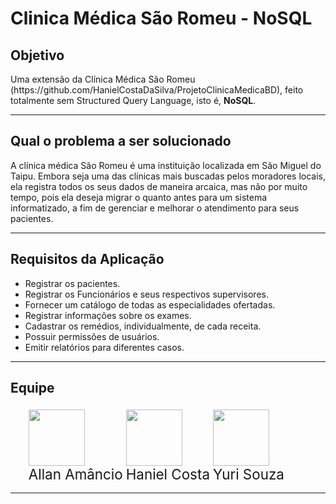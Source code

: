 # Clinica Médica São Romeu - NoSQL

<h2>Objetivo</h2>

<p>Uma extensão da Clínica Médica São Romeu (https://github.com/HanielCostaDaSilva/ProjetoClinicaMedicaBD), feito totalmente sem Structured Query Language, isto é, <strong>NoSQL</strong>.</p>

<hr />

<h2>Qual o problema a ser solucionado</h2>
<p> 
A clínica médica São Romeu é uma instituição localizada em São Miguel do Taipu. Embora seja uma das clínicas mais buscadas pelos moradores locais, ela registra todos os seus dados de maneira arcaica, mas não por muito tempo, pois ela deseja migrar o quanto antes para um sistema informatizado, a fim de gerenciar e melhorar o atendimento para seus pacientes.
</p>
<hr>

<h2>Requisitos da Aplicação</h2>

<ul >
    <li>Registrar os pacientes. </li>
    <li>Registrar os Funcionários e seus respectivos supervisores. </li>
    <li>Fornecer um catálogo de todas as especialidades ofertadas. </li>
    <li>Registrar informações sobre os exames.</li>
    <li>Cadastrar os remédios, individualmente, de cada receita. </li>
    <li>Possuir permissões de usuários. </li>
    <li>Emitir relatórios para diferentes casos. </li>
</ul> 
<hr />

<h2>Equipe</h2>

<ul style="display: flex; align=center;">

<li style="display: flex; flex-direction: column; margin: 5px 0px 2px 5px">
<img style="width:90px; height:90px;" src="https://github.com/AllanSmithll.png"/>
<a style="text-decoration: None; font-size:1.4rem; " href="https://github.com/AllanSmithll">
Allan Amâncio
</a>
</li>

<li style="display: flex; flex-direction: column; margin: 5px 0px 2px 5px">
<img style="width:90px; height:90px;" src="https://github.com/HanielCostaDaSilva.png"/>
<a style="text-decoration: None; font-size:1.4rem; " href="https://github.com/HanielCostaDaSilva.png">
Haniel Costa
</a>
</li>

<li style="display: flex; flex-direction: column; margin: 5px 0px 2px 5px">
<img style="width:90px; height:90px;" src="https://github.com/Souza1999.png"/>
<a style="text-decoration: None; font-size:1.4rem; " href="https://github.com/Souza1999">
Yuri Souza
</a>
</li>
</ul> 
<hr />
